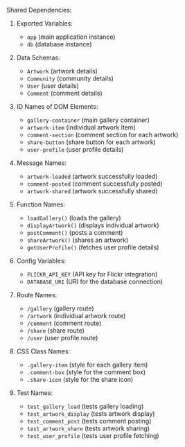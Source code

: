 Shared Dependencies:

1. Exported Variables:
   - `app` (main application instance)
   - `db` (database instance)

2. Data Schemas:
   - `Artwork` (artwork details)
   - `Community` (community details)
   - `User` (user details)
   - `Comment` (comment details)

3. ID Names of DOM Elements:
   - `gallery-container` (main gallery container)
   - `artwork-item` (individual artwork item)
   - `comment-section` (comment section for each artwork)
   - `share-button` (share button for each artwork)
   - `user-profile` (user profile details)

4. Message Names:
   - `artwork-loaded` (artwork successfully loaded)
   - `comment-posted` (comment successfully posted)
   - `artwork-shared` (artwork successfully shared)

5. Function Names:
   - `loadGallery()` (loads the gallery)
   - `displayArtwork()` (displays individual artwork)
   - `postComment()` (posts a comment)
   - `shareArtwork()` (shares an artwork)
   - `getUserProfile()` (fetches user profile details)

6. Config Variables:
   - `FLICKR_API_KEY` (API key for Flickr integration)
   - `DATABASE_URI` (URI for the database connection)

7. Route Names:
   - `/gallery` (gallery route)
   - `/artwork` (individual artwork route)
   - `/comment` (comment route)
   - `/share` (share route)
   - `/user` (user profile route)

8. CSS Class Names:
   - `.gallery-item` (style for each gallery item)
   - `.comment-box` (style for the comment box)
   - `.share-icon` (style for the share icon)

9. Test Names:
   - `test_gallery_load` (tests gallery loading)
   - `test_artwork_display` (tests artwork display)
   - `test_comment_post` (tests comment posting)
   - `test_artwork_share` (tests artwork sharing)
   - `test_user_profile` (tests user profile fetching)